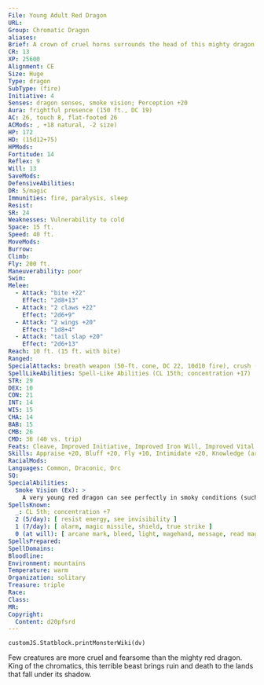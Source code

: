 ```yaml
---
File: Young Adult Red Dragon
URL: 
Group: Chromatic Dragon
aliases: 
Brief: A crown of cruel horns surrounds the head of this mighty dragon. Thick scales the color of molten rock cover its long body.
CR: 13
XP: 25600
Alignment: CE
Size: Huge
Type: dragon
SubType: (fire)
Initiative: 4
Senses: dragon senses, smoke vision; Perception +20
Aura: frightful presence (150 ft., DC 19)
AC: 26, touch 8, flat-footed 26
ACMods: , +18 natural, -2 size)
HP: 172
HD: (15d12+75)
HPMods: 
Fortitude: 14
Reflex: 9
Will: 13
SaveMods: 
DefensiveAbilities: 
DR: 5/magic
Immunities: fire, paralysis, sleep
Resist: 
SR: 24
Weaknesses: Vulnerability to cold
Space: 15 ft.
Speed: 40 ft.
MoveMods: 
Burrow: 
Climb: 
Fly: 200 ft.
Maneuverability: poor
Swim: 
Melee: 
  - Attack: "bite +22"
    Effect: "2d8+13"
  - Attack: "2 claws +22"
    Effect: "2d6+9"
  - Attack: "2 wings +20"
    Effect: "1d8+4"
  - Attack: "tail slap +20"
    Effect: "2d6+13"
Reach: 10 ft. (15 ft. with bite)
Ranged: 
SpecialAttacks: breath weapon (50-ft. cone, DC 22, 10d10 fire), crush (Small creatures, DC 22, 2d8+13)
SpellLikeAbilities: Spell-Like Abilities (CL 15th; concentration +17)  At will-detect magic, pyrotechnics (DC 14)
STR: 29
DEX: 10
CON: 21
INT: 14
WIS: 15
CHA: 14
BAB: 15
CMB: 26
CMD: 36 (40 vs. trip)
Feats: Cleave, Improved Initiative, Improved Iron Will, Improved Vital Strike, Iron Will, Multiattack, Power Attack, Vital Strike
Skills: Appraise +20, Bluff +20, Fly +10, Intimidate +20, Knowledge (arcana) +20, Perception +20, Sense Motive +20, Stealth +10
RacialMods: 
Languages: Common, Draconic, Orc
SQ: 
SpecialAbilities:
  Smoke Vision (Ex): >
    A very young red dragon can see perfectly in smoky conditions (such as those created by pyrotechnics).
SpellsKnown:
  _: CL 5th; concentration +7
  2 (5/day): [ resist energy, see invisibility ]
  1 (7/day): [ alarm, magic missile, shield, true strike ]
  0 (at will): [ arcane mark, bleed, light, magehand, message, read magic ]
SpellsPrepared: 
SpellDomains: 
Bloodline: 
Environment: mountains
Temperature: warm
Organization: solitary
Treasure: triple
Race: 
Class: 
MR: 
Copyright:
  Content: d20pfsrd
---
```

```dataviewjs
customJS.Statblock.printMonsterWiki(dv)
```
Few creatures are more cruel and fearsome than the mighty red dragon. King of the chromatics, this terrible beast brings ruin and death to the lands that fall under its shadow.
